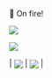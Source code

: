 👀 On fire! 


![](https://github-profile-summary-cards.vercel.app/api/cards/most-commit-language?username=odysa&theme=default)

![](https://komarev.com/ghpvc/?username=odysa)

| <img align="center" src="https://github-readme-stats.vercel.app/api?username=odysa&show_icons=true&hide_border=true" /> | <img align="center" src="https://github-readme-streak-stats.herokuapp.com?user=odysa&hide_border=true&date_format=M%20j%5B%2C%20Y%5D&ring=7EDDCF&fire=7EDDCF" /> |
